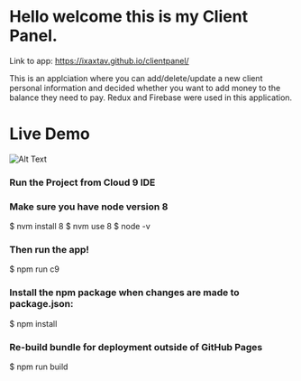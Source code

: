 # Hello welcome this is my Client Panel.
Link to app: https://ixaxtav.github.io/clientpanel/

This is an applciation where you can add/delete/update a new client personal information and decided whether you want to add money to the balance they need to pay.
Redux and Firebase were used in this application.


# Live Demo 
![Alt Text](https://media.giphy.com/media/dSemPVckaD6VHICqpz/giphy.gif)

### Run the Project from Cloud 9 IDE
### Make sure you have node version 8
$ nvm install 8
$ nvm use 8
$ node -v
### Then run the app!
$ npm run c9
### Install the npm package when changes are made to package.json:
$ npm install
### Re-build bundle for deployment outside of GitHub Pages
$ npm run build
